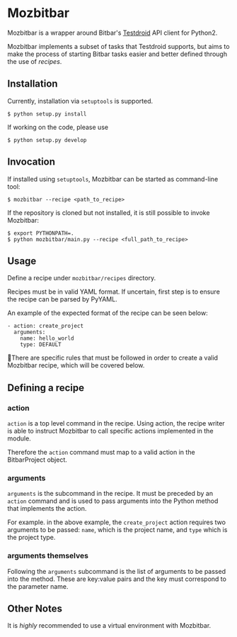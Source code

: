 # Mozbitbar

Mozbitbar is a wrapper around Bitbar's [Testdroid](https://github.com/bitbar/testdroid-api-client-python) API client for Python2.

Mozbitbar implements a subset of tasks that Testdroid supports, but aims to make the process of starting Bitbar tasks easier and better defined through the use of _recipes_.


## Installation

Currently, installation via `setuptools` is supported.

```
$ python setup.py install
```

If working on the code, please use

```
$ python setup.py develop
```

## Invocation

If installed using `setuptools`, Mozbitbar can be started as command-line tool:

```
$ mozbitbar --recipe <path_to_recipe>
```

If the repository is cloned but not installed, it is still possible to invoke Mozbitbar:

```
$ export PYTHONPATH=.
$ python mozbitbar/main.py --recipe <full_path_to_recipe>
```

## Usage

Define a recipe under `mozbitbar/recipes` directory.

Recipes must be in valid YAML format. If uncertain, first step is to ensure the recipe can be parsed by PyYAML.

An example of the expected format of the recipe can be seen below:

````
- action: create_project
  arguments:
    name: hello_world
    type: DEFAULT
````

There are specific rules that must be followed in order to create a valid Mozbitbar recipe, which will be covered below.

## Defining a recipe

### action

`action` is a top level command in the recipe. Using action, the recipe writer is able to instruct Mozbitbar to call specific actions implemented in the module.

Therefore the `action` command must map to a valid action in the BitbarProject object.

### arguments

`arguments` is the subcommand in the recipe. It must be preceded by an `action` command and is used to pass arguments into the Python method that implements the action.

For example. in the above example, the `create_project` action requires two arguments to be passed: `name`, which is the project name, and `type` which is the project type.

### arguments themselves

Following the `arguments` subcommand is the list of arguments to be passed into the method. These are key:value pairs and the key must correspond to the parameter name.

## Other Notes

It is _highly_ recommended to use a virtual environment with Mozbitbar.
